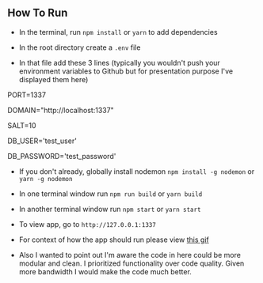 ## How To Run

* In the terminal, run `npm install` or `yarn` to add dependencies

* In the root directory create a `.env` file

* In that file add these 3 lines (typically you wouldn't push your environment variables to Github but for presentation purpose I've displayed them here)

PORT=1337

DOMAIN="http://localhost:1337"

SALT=10

DB_USER='test_user'

DB_PASSWORD='test_password'

* If you don't already, globally install nodemon `npm install -g nodemon` or `yarn -g nodemon`

* In one terminal window run `npm run build` or `yarn build`

* In another terminal window run `npm start` or `yarn start`

* To view app, go to `http://127.0.0.1:1337`

* For context of how the app should run please view [this gif](https://media.giphy.com/media/l0Iye9w3CFoz5rP2w/source.gif)

* Also I wanted to point out I'm aware the code in here could be more modular and clean. I prioritized functionality over code quality. Given more bandwidth I would make the code much better.
